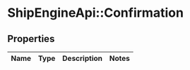 # ShipEngineApi::Confirmation

## Properties
Name | Type | Description | Notes
------------ | ------------- | ------------- | -------------


